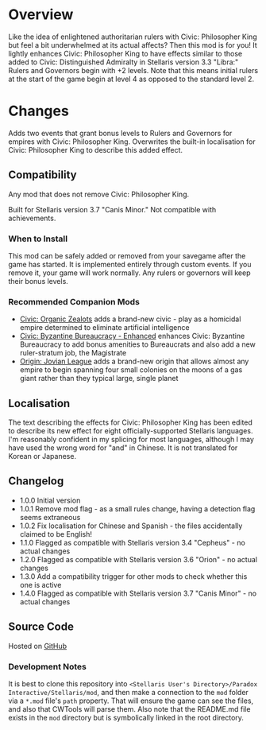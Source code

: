 # Overview

Like the idea of enlightened authoritarian rulers with Civic: Philosopher King but feel a bit underwhelmed at its actual affects?  Then this mod is for you!  It lightly enhances Civic: Philosopher King to have effects similar to those added to Civic: Distinguished Admiralty in Stellaris version 3.3 "Libra:" Rulers and Governors begin with +2 levels.  Note that this means initial rulers at the start of the game begin at level 4 as opposed to the standard level 2.

# Changes

Adds two events that grant bonus levels to Rulers and Governors for empires with Civic: Philosopher King.  Overwrites the built-in localisation for Civic: Philosopher King to describe this added effect.

## Compatibility

Any mod that does not remove Civic: Philosopher King.

Built for Stellaris version 3.7 "Canis Minor."  Not compatible with achievements.

### When to Install

This mod can be safely added or removed from your savegame after the game has started.  It is implemented entirely through custom events.  If you remove it, your game will work normally.  Any rulers or governors will keep their bonus levels.

### Recommended Companion Mods

* [Civic: Organic Zealots](https://steamcommunity.com/sharedfiles/filedetails/?id=2920668465) adds a brand-new civic - play as a homicidal empire determined to eliminate artificial intelligence
* [Civic: Byzantine Bureaucracy - Enhanced](https://steamcommunity.com/sharedfiles/filedetails/?id=2774084358) enhances Civic: Byzantine Bureaucracy to add bonus amenities to Bureaucrats and also add a new ruler-stratum job, the Magistrate
* [Origin: Jovian League](https://steamcommunity.com/sharedfiles/filedetails/?id=2682659676) adds a brand-new origin that allows almost any empire to begin spanning four small colonies on the moons of a gas giant rather than they typical large, single planet

## Localisation

The text describing the effects for Civic: Philosopher King has been edited to describe its new effect for eight officially-supported Stellaris languages.  I'm reasonably confident in my splicing for most languages, although I may have used the wrong word for "and" in Chinese.  It is not translated for Korean or Japanese.

## Changelog

* 1.0.0 Initial version
* 1.0.1 Remove mod flag - as a small rules change, having a detection flag seems extraneous
* 1.0.2 Fix localisation for Chinese and Spanish - the files accidentally claimed to be English!
* 1.1.0 Flagged as compatible with Stellaris version 3.4 "Cepheus" - no actual changes
* 1.2.0 Flagged as compatible with Stellaris version 3.6 "Orion" - no actual changes
* 1.3.0 Add a compatibility trigger for other mods to check whether this one is active
* 1.4.0 Flagged as compatible with Stellaris version 3.7 "Canis Minor" - no actual changes

## Source Code

Hosted on [GitHub](https://github.com/corsairmarks/civic_philosopher_king_enhanced)

### Development Notes

It is best to clone this repository into `<Stellaris User's Directory>/Paradox Interactive/Stellaris/mod`, and then make a connection to the `mod` folder via a `*.mod` file's `path` property.  That will ensure the game can see the files, and also that CWTools will parse them.  Also note that the README.md file exists in the `mod` directory but is symbolically linked in the root directory.